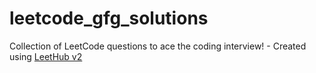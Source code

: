 # leetcode_gfg_solutions
Collection of LeetCode questions to ace the coding interview! - Created using [LeetHub v2](https://github.com/arunbhardwaj/LeetHub-2.0)
